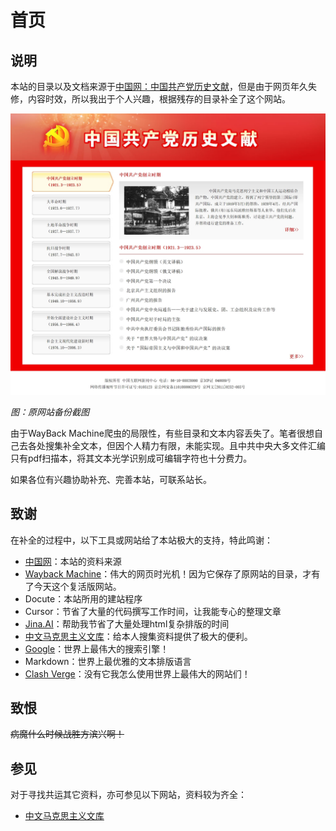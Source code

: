 # 首页

## 说明

本站的目录以及文档来源于[中国网：中国共产党历史文献](https://web.archive.org/web/20160516210108/http://www.china.com.cn/guoqing/node_7168949.htm)，但是由于网页年久失修，内容时效，所以我出于个人兴趣，根据残存的目录补全了这个网站。

![](./pic/000.png)

*图：原网站备份截图*

由于WayBack Machine爬虫的局限性，有些目录和文本内容丢失了。笔者很想自己去各处搜集补全文本，但因个人精力有限，未能实现。且中共中央大多文件汇编只有pdf扫描本，将其文本光学识别成可编辑字符也十分费力。

如果各位有兴趣协助补充、完善本站，可联系站长。

## 致谢

在补全的过程中，以下工具或网站给了本站极大的支持，特此鸣谢：

- [中国网]()：本站的资料来源
- [Wayback Machine]()：伟大的网页时光机！因为它保存了原网站的目录，才有了今天这个复活版网站。
- Docute：本站所用的建站程序
- Cursor：节省了大量的代码撰写工作时间，让我能专心的整理文章
- [Jina.AI](https://r.jina.ai/)：帮助我节省了大量处理html复杂排版的时间
- [中文马克思主义文库](https://www.marxists.org/)：给本人搜集资料提供了极大的便利。
- [Google]()：世界上最伟大的搜索引擎！
- Markdown：世界上最优雅的文本排版语言
- [Clash Verge]()：没有它我怎么使用世界上最伟大的网站们！

## 致恨

<del>病魔什么时候战胜方滨兴啊！</del>

## 参见

对于寻找共运其它资料，亦可参见以下网站，资料较为齐全：

- [中文马克思主义文库](https://www.marxists.org/chinese/pdf/marxism-library.htm)